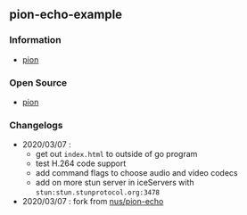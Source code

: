 ## pion-echo-example


### Information
- [pion](https://pion.ly)


### Open Source
- [pion](https://github.com/pion)


### Changelogs
- 2020/03/07 :
    - get out `index.html` to outside of go program
    - test H.264 code support
    - add command flags to choose audio and video codecs
    - add on more stun server in iceServers with `stun:stun.stunprotocol.org:3478`
- 2020/03/07 : fork from [nus/pion-echo](https://github.com/nus/pion-echo)
